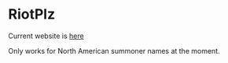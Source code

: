 # RiotPlz

Current website is [here](https://www.riotplz.com)

Only works for North American summoner names at the moment.